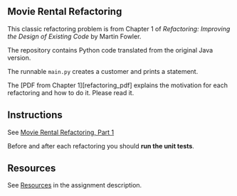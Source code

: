 ## Movie Rental Refactoring

This classic refactoring problem is from Chapter 1 of
_Refactoring: Improving the Design of Existing Code_ by Martin Fowler.  

The repository contains Python code translated from the original Java version.

The runnable `main.py` creates a customer and prints a statement.

The [PDF from Chapter 1][refactoring_pdf] explains the 
motivation for each refactoring and how to do it.  Please read it.

## Instructions

See [Movie Rental Refactoring, Part 1](https://cpske.github.io/assignment/movierental/movie-rental1)

Before and after each refactoring you should **run the unit tests**.

## Resources

See [Resources](https://cpske.github.io/assignment/movierental/movie-rental1#resources) in the assignment description.

